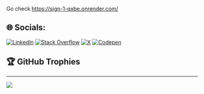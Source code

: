 

Go check https://sign-1-qxbe.onrender.com/

## 🌐 Socials:
[![LinkedIn](https://img.shields.io/badge/LinkedIn-%230077B5.svg?logo=linkedin&logoColor=white)](https://linkedin.com/in/mikile) [![Stack Overflow](https://img.shields.io/badge/-Stackoverflow-FE7A16?logo=stack-overflow&logoColor=white)](https://stackoverflow.com/users/21108971) [![X](https://img.shields.io/badge/X-black.svg?logo=X&logoColor=white)](https://x.com/m_i_k_i_l_e) [![Codepen](https://img.shields.io/badge/Codepen-000000?style=for-the-badge&logo=codepen&logoColor=white)](https://codepen.io/m_i_k_i_l_e) 

## 🏆 GitHub Trophies
---
[![](https://visitcount.itsvg.in/api?id=audionai&icon=0&color=0)](https://visitcount.itsvg.in)

<!-- Proudly created with GPRM ( https://gprm.itsvg.in ) -->
